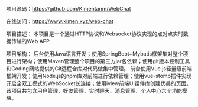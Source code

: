 项目源码：https://github.com/Kimentanm/WebChat

在线访问：https://www.kimen.xyz/web-chat


项目描述：
本项目是一个通过HTTP协议和Websocket协议实现的点对点实时数据传输的Web APP

项目架构：
后台使用Java语言开发；使用SpringBoot+Mybatis框架集对整个项目进行架构；使用Maven管理整个项目的第三方jar包依赖；使用git版本控制工具和Coding网站提供的Git远程仓库对代码做集中管理。 前台使用Vue.js轻量级前端框架开发；使用Node.js的npm库对前端进行依赖管理；使用vue-stomp插件实现开启全双工模式的WebSocket长连接；使用iview前端UI组件库创建优美的页面。 该项目共包含用户管理、好友管理、实时聊天、消息管理、个人中心六个功能模块。